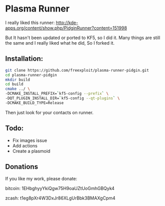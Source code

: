 # Plasma Runner 

I really liked this runner:
http://kde-apps.org/content/show.php/PidginRunner?content=151998

But It hasn't been updated or ported to KF5, so I did it. Many things 
are still the same and I really liked what he did, So I forked it.


## Installation:


```sh
git clone https://github.com/freexploit/plasma-runner-pidgin.git
cd plasma-runner-pidgin
mkdir build
cd build
cmake ../ \
-DCMAKE_INSTALL_PREFIX=`kf5-config --prefix` \
-DQT_PLUGIN_INSTALL_DIR=`kf5-config --qt-plugins` \
-DCMAKE_BUILD_TYPE=Release
```

Then just look for your contacts on runner.


## Todo:

- Fix images issue
- Add actions
- Create a plasmoid

## Donations

If you like my work, please donate:

bitcoin: 1EHbghyyYkiQgw75H9oaUZtUoGmhGBQyk4

zcash: t1eg8pXr4W3DxJr86XLgUrBbk3BMAXgCpm4
